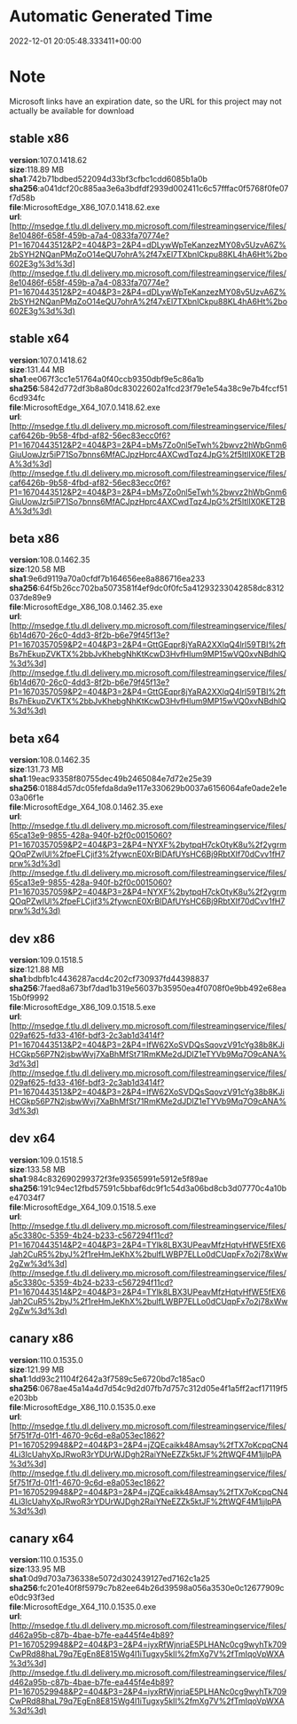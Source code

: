 # Automatic Generated Time
2022-12-01 20:05:48.333411+00:00

# Note
Microsoft links have an expiration date, so the URL for this project may not actually be available for download

## stable x86
**version**:107.0.1418.62  
**size**:118.89 MB  
**sha1**:742b71bdbed522094d33bf3cfbc1cdd6085b1a0b  
**sha256**:a041dcf20c885aa3e6a3bdfdf2939d002411c6c57fffac0f5768f0fe07f7d58b  
**file**:MicrosoftEdge_X86_107.0.1418.62.exe  
**url**:[http://msedge.f.tlu.dl.delivery.mp.microsoft.com/filestreamingservice/files/8e10486f-658f-459b-a7a4-0833fa70774e?P1=1670443512&P2=404&P3=2&P4=dDLywWpTeKanzezMY08v5UzvA6Z%2bSYH2NQanPMqZoO14eQU7ohrA%2f47xEl7TXbnlCkpu88KL4hA6Ht%2bo602E3g%3d%3d](http://msedge.f.tlu.dl.delivery.mp.microsoft.com/filestreamingservice/files/8e10486f-658f-459b-a7a4-0833fa70774e?P1=1670443512&P2=404&P3=2&P4=dDLywWpTeKanzezMY08v5UzvA6Z%2bSYH2NQanPMqZoO14eQU7ohrA%2f47xEl7TXbnlCkpu88KL4hA6Ht%2bo602E3g%3d%3d)  

## stable x64
**version**:107.0.1418.62  
**size**:131.44 MB  
**sha1**:ee067f3cc1e51764a0f40ccb9350dbf9e5c86a1b  
**sha256**:5842d772df3b8a80dc83022602a1fcd23f79e1e54a38c9e7b4fccf516cd934fc  
**file**:MicrosoftEdge_X64_107.0.1418.62.exe  
**url**:[http://msedge.f.tlu.dl.delivery.mp.microsoft.com/filestreamingservice/files/caf6426b-9b58-4fbd-af82-56ec83ecc0f6?P1=1670443512&P2=404&P3=2&P4=bMs7Zo0nl5eTwh%2bwvz2hWbGnm6GiuUowJzr5iP71So7bnns6MfACJpzHprc4AXCwdTqz4JpG%2f5ItlIX0KET2BA%3d%3d](http://msedge.f.tlu.dl.delivery.mp.microsoft.com/filestreamingservice/files/caf6426b-9b58-4fbd-af82-56ec83ecc0f6?P1=1670443512&P2=404&P3=2&P4=bMs7Zo0nl5eTwh%2bwvz2hWbGnm6GiuUowJzr5iP71So7bnns6MfACJpzHprc4AXCwdTqz4JpG%2f5ItlIX0KET2BA%3d%3d)  

## beta x86
**version**:108.0.1462.35  
**size**:120.58 MB  
**sha1**:9e6d9119a70a0cfdf7b164656ee8a886716ea233  
**sha256**:64f5b26cc702ba5073581f4ef9dc0f0fc5a41293233042858dc8312037de89e9  
**file**:MicrosoftEdge_X86_108.0.1462.35.exe  
**url**:[http://msedge.f.tlu.dl.delivery.mp.microsoft.com/filestreamingservice/files/6b14d670-26c0-4dd3-8f2b-b6e79f45f13e?P1=1670357059&P2=404&P3=2&P4=GttGEqpr8jYaRA2XXlqQ4lrl59TBI%2ftBs7hEkupZVKTX%2bbJvKhebgNhKtKcwD3HvfHIum9MP15wVQ0xvNBdhlQ%3d%3d](http://msedge.f.tlu.dl.delivery.mp.microsoft.com/filestreamingservice/files/6b14d670-26c0-4dd3-8f2b-b6e79f45f13e?P1=1670357059&P2=404&P3=2&P4=GttGEqpr8jYaRA2XXlqQ4lrl59TBI%2ftBs7hEkupZVKTX%2bbJvKhebgNhKtKcwD3HvfHIum9MP15wVQ0xvNBdhlQ%3d%3d)  

## beta x64
**version**:108.0.1462.35  
**size**:131.73 MB  
**sha1**:19eac93358f80755dec49b2465084e7d72e25e39  
**sha256**:01884d57dc05fefda8da9e117e330629b0037a6156064afe0ade2e1e03a06f1e  
**file**:MicrosoftEdge_X64_108.0.1462.35.exe  
**url**:[http://msedge.f.tlu.dl.delivery.mp.microsoft.com/filestreamingservice/files/65ca13e9-9855-428a-940f-b2f0c0015060?P1=1670357059&P2=404&P3=2&P4=NYXF%2bytpqH7ckOtyK8u%2f2ygrmQOqPZwIUl%2fpeFLCjif3%2fywcnE0XrBIDAfUYsHC6Bj9RbtXIf70dCvv1fH7prw%3d%3d](http://msedge.f.tlu.dl.delivery.mp.microsoft.com/filestreamingservice/files/65ca13e9-9855-428a-940f-b2f0c0015060?P1=1670357059&P2=404&P3=2&P4=NYXF%2bytpqH7ckOtyK8u%2f2ygrmQOqPZwIUl%2fpeFLCjif3%2fywcnE0XrBIDAfUYsHC6Bj9RbtXIf70dCvv1fH7prw%3d%3d)  

## dev x86
**version**:109.0.1518.5  
**size**:121.88 MB  
**sha1**:bdbfb1c4436287acd4c202cf730937fd44398837  
**sha256**:7faed8a673bf7dad1b319e56037b35950ea4f0708f0e9bb492e68ea15b0f9992  
**file**:MicrosoftEdge_X86_109.0.1518.5.exe  
**url**:[http://msedge.f.tlu.dl.delivery.mp.microsoft.com/filestreamingservice/files/029af625-fd33-416f-bdf3-2c3ab1d3414f?P1=1670443513&P2=404&P3=2&P4=IfW62XoSVDQsSqovzV91cYg38b8KJiHCGkp56P7N2jsbwWvj7XaBhMfSt71RmKMe2dJDlZ1eTYVb9Mq7O9cANA%3d%3d](http://msedge.f.tlu.dl.delivery.mp.microsoft.com/filestreamingservice/files/029af625-fd33-416f-bdf3-2c3ab1d3414f?P1=1670443513&P2=404&P3=2&P4=IfW62XoSVDQsSqovzV91cYg38b8KJiHCGkp56P7N2jsbwWvj7XaBhMfSt71RmKMe2dJDlZ1eTYVb9Mq7O9cANA%3d%3d)  

## dev x64
**version**:109.0.1518.5  
**size**:133.58 MB  
**sha1**:984c832690299372f3fe93565991e5912e5f89ae  
**sha256**:191c94ec12fbd57591c5bbaf6dc9f1c54d3a06bd8cb3d07770c4a10be47034f7  
**file**:MicrosoftEdge_X64_109.0.1518.5.exe  
**url**:[http://msedge.f.tlu.dl.delivery.mp.microsoft.com/filestreamingservice/files/a5c3380c-5359-4b24-b233-c567294f11cd?P1=1670443514&P2=404&P3=2&P4=TYlk8LBX3UPeavMfzHqtvHfWE5fEX6Jah2CuR5%2byJ%2f1reHmJeKhX%2bulfLWBP7ELLo0dCUqpFx7o2j78xWw2gZw%3d%3d](http://msedge.f.tlu.dl.delivery.mp.microsoft.com/filestreamingservice/files/a5c3380c-5359-4b24-b233-c567294f11cd?P1=1670443514&P2=404&P3=2&P4=TYlk8LBX3UPeavMfzHqtvHfWE5fEX6Jah2CuR5%2byJ%2f1reHmJeKhX%2bulfLWBP7ELLo0dCUqpFx7o2j78xWw2gZw%3d%3d)  

## canary x86
**version**:110.0.1535.0  
**size**:121.99 MB  
**sha1**:1dd93c21104f2642a3f7589c5e6720bd7c185ac0  
**sha256**:0678ae45a14a4d7d54c9d2d07fb7d757c312d05e4f1a5ff2acf17119f5e203bb  
**file**:MicrosoftEdge_X86_110.0.1535.0.exe  
**url**:[http://msedge.f.tlu.dl.delivery.mp.microsoft.com/filestreamingservice/files/5f751f7d-01f1-4670-9c6d-e8a053ec1862?P1=1670529948&P2=404&P3=2&P4=jZQEcaikk48Amsay%2fTX7oKcpqCN44Li3IcUahyXpJRwoR3rYDUrWJDgh2RaiYNeEZZk5ktJF%2ftWQF4M1jjlpPA%3d%3d](http://msedge.f.tlu.dl.delivery.mp.microsoft.com/filestreamingservice/files/5f751f7d-01f1-4670-9c6d-e8a053ec1862?P1=1670529948&P2=404&P3=2&P4=jZQEcaikk48Amsay%2fTX7oKcpqCN44Li3IcUahyXpJRwoR3rYDUrWJDgh2RaiYNeEZZk5ktJF%2ftWQF4M1jjlpPA%3d%3d)  

## canary x64
**version**:110.0.1535.0  
**size**:133.95 MB  
**sha1**:0d9d703a736338e5072d302439127ed7162c1a25  
**sha256**:fc201e40f8f5979c7b82ee64b26d39598a056a3530e0c12677909ce0dc93f3ed  
**file**:MicrosoftEdge_X64_110.0.1535.0.exe  
**url**:[http://msedge.f.tlu.dl.delivery.mp.microsoft.com/filestreamingservice/files/d462a95b-c87b-4bae-b7fe-ea445f4e4b89?P1=1670529948&P2=404&P3=2&P4=iyxRfWjnriaE5PLHANc0cg9wyhTk709CwPRd88haL79q7EgEn8E815Wg4l1iTugxy5kII%2fmXg7V%2fTmIqoVpWXA%3d%3d](http://msedge.f.tlu.dl.delivery.mp.microsoft.com/filestreamingservice/files/d462a95b-c87b-4bae-b7fe-ea445f4e4b89?P1=1670529948&P2=404&P3=2&P4=iyxRfWjnriaE5PLHANc0cg9wyhTk709CwPRd88haL79q7EgEn8E815Wg4l1iTugxy5kII%2fmXg7V%2fTmIqoVpWXA%3d%3d)  

